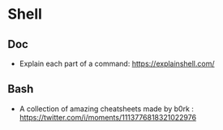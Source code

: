 # Shell

## Doc 

* Explain each part of a command: https://explainshell.com/

## Bash

* A collection of amazing cheatsheets made by b0rk : https://twitter.com/i/moments/1113776818321022976
